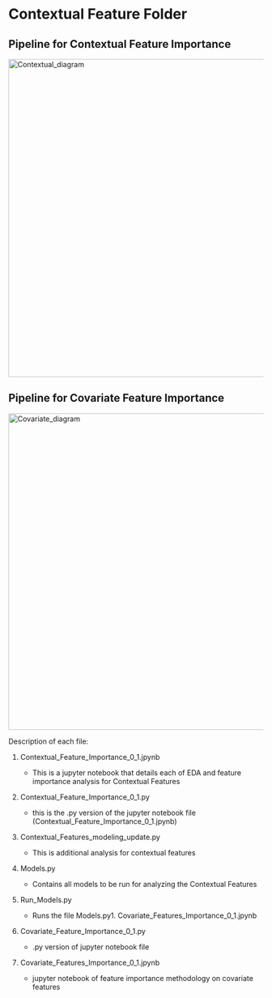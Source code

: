 # Contextual Feature Folder

## Pipeline for Contextual Feature Importance
<img width="628" alt="Contextual_diagram" src="https://user-images.githubusercontent.com/60163434/165119981-01fb84d6-42ea-40fc-b147-c45991ae2185.png">

## Pipeline for Covariate Feature Importance
<img width="625" alt="Covariate_diagram" src="https://user-images.githubusercontent.com/60163434/165120931-8a15a858-6812-43e5-9eb5-3d12d6ef5442.png">



Description of each file:
  1. Contextual_Feature_Importance_0_1.jpynb
      
      * This is a jupyter notebook that details each of EDA and feature importance analysis for Contextual Features

  2. Contextual_Feature_Importance_0_1.py
      * this is the .py version of the jupyter notebook file (Contextual_Feature_Importance_0_1.jpynb)

  3. Contextual_Features_modeling_update.py
    
      * This is additional analysis for contextual features
    
  4. Models.py
    
      * Contains all models to be run for analyzing the Contextual Features
    
  5. Run_Models.py
   
      * Runs the file Models.py1. Covariate_Features_Importance_0_1.jpynb
     
  6. Covariate_Feature_Importance_0_1.py
     
     * .py version of jupyter notebook file

  7. Covariate_Features_Importance_0_1.jpynb
     
     * jupyter notebook of feature importance methodology on covariate features
